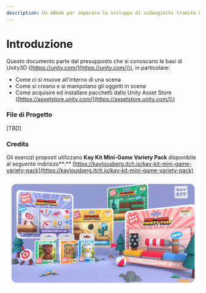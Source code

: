 ```yaml
---
description: Un eBook per imparare lo sviluppo di videogiochi tramite Unity e Bolt.
---
```


# Introduzione

Questo documento parte dal presupposto che si conoscano le basi di Unity3D \([https://unity.com/](https://unity.com/)\), in particolare:

* Come ci si muove all'interno di una scena
* Come si creano e si manipolano gli oggetti in scena
* Come acquisire ed installare pacchetti dallo Unity Asset Store \([https://assetstore.unity.com/](https://assetstore.unity.com/)\)

### File di Progetto

\[TBD\]

### Credits

Gli esercizi proposti utilizzano **Kay Kit  Mini-Game Variety Pack** disponibile al seguente indirizzo**:** [https://kaylousberg.itch.io/kay-kit-mini-game-variety-pack](https://kaylousberg.itch.io/kay-kit-mini-game-variety-pack)

![](.gitbook/assets/zctqbr.png)



